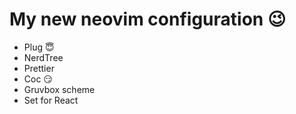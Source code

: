 # My new neovim configuration 😉

* Plug 😇
* NerdTree
* Prettier
* Coc 😏
* Gruvbox scheme
* Set for React

